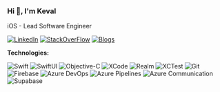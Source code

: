 ### Hi 👋, I'm Keval
iOS - Lead Software Engineer

<p>
  <a href="https://www.linkedin.com/in/keval-vadoliya" target="_blank"><img alt="LinkedIn" src="https://img.shields.io/badge/linkedin-black.svg?&style=for-the-badge&logo=linkedin"/></a>
  <a href="https://stackoverflow.com/users/5828961/keval-vadoliya" target="_blank"><img alt="StackOverFlow" src="https://img.shields.io/badge/stackoverflow-black.svg?&style=for-the-badge&logo=stackoverflow"/></a>
  <a href="https://blog.kiprosh.com/author/keval-vadoliya/" target="_blank"><img alt="Blogs" src="https://img.shields.io/badge/Blogs-black.svg?&style=for-the-badge&logo=ghost"/></a>
</p>

**Technologies:**
<p>
<img alt="Swift" src="https://img.shields.io/badge/-Swift-black?style=flat-square&logo=swift"/>
<img alt="SwiftUI" src="https://img.shields.io/badge/-SwiftUI-black?style=flat-square&logo=swift"/>
<img alt="Objective-C" src="https://img.shields.io/badge/-Objective C-black?style=flat-square&logo=swift"/>
<img alt="XCode" src="https://img.shields.io/badge/-XCode-black?style=flat-square&logo=xcode"/>
<img alt="Realm" src="https://img.shields.io/badge/-realm-black?style=flat-square&logo=realm"/>
<img alt="XCTest" src="https://img.shields.io/badge/-XCTest-black?style=flat-square&logo=xcode"/>
<img alt="Git" src="https://img.shields.io/badge/-Git-black?style=flat-square&logo=git"/>
<img alt="Firebase" src="https://img.shields.io/badge/-Firebase-black?style=flat-square&logo=firebase"/>
<img alt="Azure DevOps" src="https://img.shields.io/badge/-Azure%20DevOps-black?style=flat-square&logo=azure-devops"/>
<img alt="Azure Pipelines" src="https://img.shields.io/badge/-Azure%20Pipelines-black?style=flat-square&logo=azure-pipelines"/>
<img alt="Azure Communication" src="https://img.shields.io/badge/-Azure%20Communication-black?style=flat-square&logo=azure-devops"/>
<img alt="Supabase" src="https://img.shields.io/badge/-Supabase-black?style=flat-square&logo=supabase"/>
</p>

